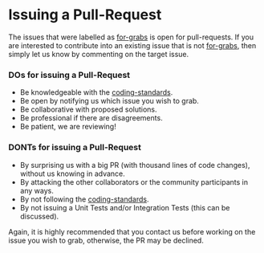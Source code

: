 # Issuing a Pull-Request

The issues that were labelled as [for-grabs](https://github.com/mikependon/RepoDb/issues?q=is%3Aissue+is%3Aopen+label%3A%22for+grabs%22) is open for pull-requests. If you are interested to contribute into an existing issue that is not [for-grabs](https://github.com/mikependon/RepoDb/issues?q=is%3Aissue+is%3Aopen+label%3A%22for+grabs%22), then simply let us know by commenting on the target issue.

### DOs for issuing a Pull-Request

- Be knowledgeable with the [coding-standards](https://github.com/mikependon/RepoDb/blob/master/RepoDb.Docs/coding-standards.md).
- Be open by notifying us which issue you wish to grab.
- Be collaborative with proposed solutions.
- Be professional if there are disagreements.
- Be patient, we are reviewing!

### DONTs for issuing a Pull-Request

- By surprising us with a big PR (with thousand lines of code changes), without us knowing in advance.
- By attacking the other collaborators or the community participants in any ways.
- By not following the [coding-standards](https://github.com/mikependon/RepoDb/blob/master/RepoDb.Docs/coding-standards.md).
- By not issuing a Unit Tests and/or Integration Tests (this can be discussed).

Again, it is highly recommended that you contact us before working on the issue you wish to grab, otherwise, the PR may be declined.
